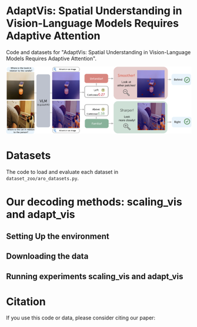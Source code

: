 # AdaptVis: Spatial Understanding in Vision-Language Models Requires Adaptive Attention

Code and datasets for "AdaptVis: Spatial Understanding in Vision-Language Models Requires Adaptive Attention".


<p align="center">
<img src="figures/main.pdf" width="800">
</p>


# Datasets
 The code to load and evaluate each dataset in `dataset_zoo/aro_datasets.py`.

# Our decoding methods: scaling_vis and adapt_vis

## Setting Up the environment


## Downloading the data


## Running experiments scaling_vis and adapt_vis


# Citation
If you use this code or data, please consider citing our paper:
```
```
